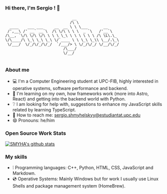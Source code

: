 ### Hi there, I'm Sergio ! 👋

``` 
                              __                   
                             /\ \                  
  ____    ___ ___     __  __ \ \ \___       __     
 /',__\ /' __` __`\  /\ \/\ \ \ \  _ `\   /'__`\   
/\__, `\/\ \/\ \/\ \ \ \ \_\ \ \ \ \ \ \ /\ \L\.\_ 
\/\____/\ \_\ \_\ \_\ \/`____ \ \ \_\ \_\\ \__/.\_\
 \/___/  \/_/\/_/\/_/  `/___/> \ \/_/\/_/ \/__/\/_/
                          /\___/                      
                          \/__/        
                          
```                          

### About me

- 💻 I'm a Computer Engineering student at UPC-FIB, highly interested in operative systems, software performance and backend.
- 📘 I'm learning on my own, how frameworks work (more into Astro, React) and getting into the backend world with Python. 
- ❔ I am looking for help with, suggestions to enhance my JavaScript skills related by learning TypeScript.
- 💬 How to reach me: [sergio.shmyhelskyy@estudiantat.upc.edu](mailto:sergio.shmyhelskyy@estudiantat.upc.edu)
- 😄 Pronouns: he/him

### Open Source Work Stats

[![SMYHA's github stats](https://github-readme-stats.vercel.app/api?username=smyha&theme=tokyonight&show_icons=true)](https://github.com/smyha)

### My skills 

- ❕ Programming languages: C++, Python, HTML, CSS, JavaScript and Markdown.
- 💿 Operative Systems: Mainly Windows but for work I usually use Linux Shells and package management system (HomeBrew).

<!--
**smyha/smyha** is a ✨ _special_ ✨ repository because its `README.md` (this file) appears on your GitHub profile.

Here are some ideas to get you started:

- 🔭 I’m currently working on ...
- 🌱 I’m currently learning ...
- 👯 I’m looking to collaborate on ...
- 🤔 I’m looking for help with ...
- 💬 Ask me about ...
- 📫 How to reach me: ...
- 😄 Pronouns: ...
- ⚡ Fun fact: ...
-->
